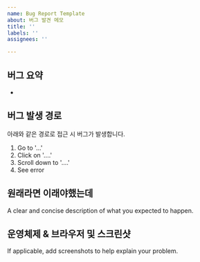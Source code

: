 ```yaml
---
name: Bug Report Template
about: 버그 발견 메모
title: ''
labels: ''
assignees: ''

---
```


## 버그 요약
-

## 버그 발생 경로
아래와 같은 경로로 접근 시 버그가 발생합니다.
1. Go to '...'
2. Click on '....'
3. Scroll down to '....'
4. See error

## 원래라면 이래야했는데
A clear and concise description of what you expected to happen.

## 운영체제 & 브라우저 및 스크린샷
If applicable, add screenshots to help explain your problem.
